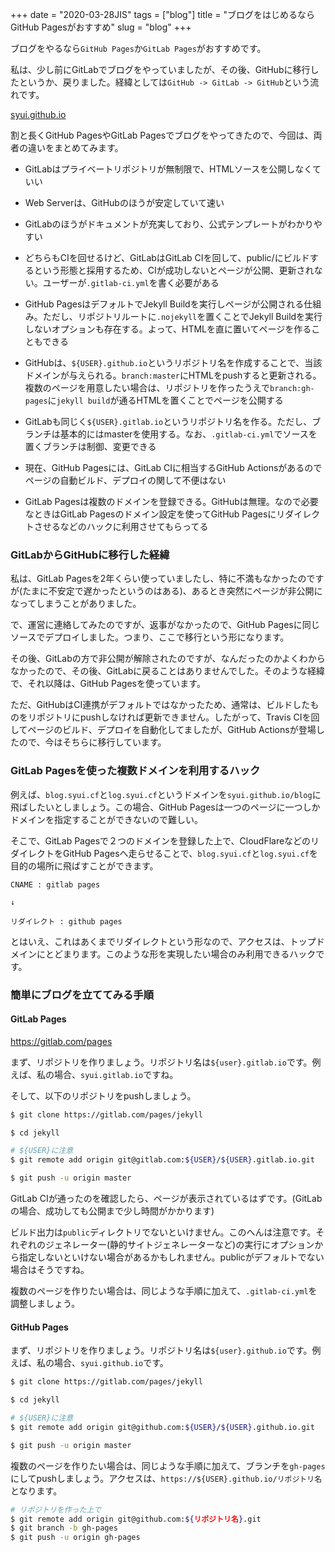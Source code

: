 +++
date = "2020-03-28JIS"
tags = ["blog"]
title = "ブログをはじめるならGitHub Pagesがおすすめ"
slug = "blog"
+++


ブログをやるなら`GitHub Pages`か`GitLab Pages`がおすすめです。

私は、少し前にGitLabでブログをやっていましたが、その後、GitHubに移行したというか、戻りました。経緯としては`GitHub -> GitLab -> GitHub`という流れです。

[syui.github.io](https://syui.github.io)

割と長くGitHub PagesやGitLab Pagesでブログをやってきたので、今回は、両者の違いをまとめてみます。

- GitLabはプライベートリポジトリが無制限で、HTMLソースを公開しなくていい

- Web Serverは、GitHubのほうが安定していて速い

- GitLabのほうがドキュメントが充実しており、公式テンプレートがわかりやすい

- どちらもCIを回せるけど、GitLabはGitLab CIを回して、public/にビルドするという形態と採用するため、CIが成功しないとページが公開、更新されない。ユーザーが`.gitlab-ci.yml`を書く必要がある

- GitHub PagesはデフォルトでJekyll Buildを実行しページが公開される仕組み。ただし、リポジトリルートに`.nojekyll`を置くことでJekyll Buildを実行しないオプションも存在する。よって、HTMLを直に置いてページを作ることもできる

- GitHubは、`${USER}.github.io`というリポジトリ名を作成することで、当該ドメインが与えられる。`branch:master`にHTMLをpushすると更新される。複数のページを用意したい場合は、リポジトリを作ったうえで`branch:gh-pages`に`jekyll build`が通るHTMLを置くことでページを公開する

- GitLabも同じく`${USER}.gitlab.io`というリポジトリ名を作る。ただし、ブランチは基本的にはmasterを使用する。なお、`.gitlab-ci.yml`でソースを置くブランチは制御、変更できる

- 現在、GitHub Pagesには、GitLab CIに相当するGitHub Actionsがあるのでページの自動ビルド、デプロイの関して不便はない

- GitLab Pagesは複数のドメインを登録できる。GitHubは無理。なので必要なときはGitLab Pagesのドメイン設定を使ってGitHub Pagesにリダイレクトさせるなどのハックに利用させてもらってる

### GitLabからGitHubに移行した経緯

私は、GitLab Pagesを2年くらい使っていましたし、特に不満もなかったのですが(たまに不安定で遅かったというのはある)、あるとき突然にページが非公開になってしまうことがありました。

で、運営に連絡してみたのですが、返事がなかったので、GitHub Pagesに同じソースでデプロイしました。つまり、ここで移行という形になります。

その後、GitLabの方で非公開が解除されたのですが、なんだったのかよくわからなかったので、その後、GitLabに戻ることはありませんでした。そのような経緯で、それ以降は、GitHub Pagesを使っています。

ただ、GitHubはCI連携がデフォルトではなかったため、通常は、ビルドしたものをリポジトリにpushしなければ更新できません。したがって、Travis CIを回してページのビルド、デプロイを自動化してましたが、GitHub Actionsが登場したので、今はそちらに移行しています。

### GitLab Pagesを使った複数ドメインを利用するハック

例えば、`blog.syui.cf`と`log.syui.cf`というドメインを`syui.github.io/blog`に飛ばしたいとしましょう。この場合、GitHub Pagesは一つのページに一つしかドメインを指定することができないので難しい。

そこで、GitLab Pagesで２つのドメインを登録した上で、CloudFlareなどのリダイレクトをGitHub Pagesへ走らせることで、`blog.syui.cf`と`log.syui.cf`を目的の場所に飛ばすことができます。

```
CNAME : gitlab pages

↓

リダイレクト : github pages
```

とはいえ、これはあくまでリダイレクトという形なので、アクセスは、トップドメインにとどまります。このような形を実現したい場合のみ利用できるハックです。

### 簡単にブログを立ててみる手順

#### GitLab Pages

https://gitlab.com/pages

まず、リポジトリを作りましょう。リポジトリ名は`${user}.gitlab.io`です。例えば、私の場合、`syui.gitlab.io`ですね。

そして、以下のリポジトリをpushしましょう。

```sh
$ git clone https://gitlab.com/pages/jekyll

$ cd jekyll

# ${USER}に注意
$ git remote add origin git@gitlab.com:${USER}/${USER}.gitlab.io.git

$ git push -u origin master
```

GitLab CIが通ったのを確認したら、ページが表示されているはずです。(GitLabの場合、成功しても公開まで少し時間がかかります)

ビルド出力は`public`ディレクトリでないといけません。このへんは注意です。それぞれのジェネレーター(静的サイトジェネレーターなど)の実行にオプションから指定しないといけない場合があるかもしれません。publicがデフォルトでない場合はそうですね。

複数のページを作りたい場合は、同じような手順に加えて、`.gitlab-ci.yml`を調整しましょう。

#### GitHub Pages

まず、リポジトリを作りましょう。リポジトリ名は`${user}.github.io`です。例えば、私の場合、`syui.github.io`です。

```sh
$ git clone https://gitlab.com/pages/jekyll

$ cd jekyll

# ${USER}に注意
$ git remote add origin git@github.com:${USER}/${USER}.github.io.git

$ git push -u origin master
```

複数のページを作りたい場合は、同じような手順に加えて、ブランチを`gh-pages`にしてpushしましょう。アクセスは、`https://${USER}.github.io/リポジトリ名`となります。

```sh
# リポジトリを作った上で
$ git remote add origin git@github.com:${リポジトリ名}.git
$ git branch -b gh-pages
$ git push -u origin gh-pages
```

